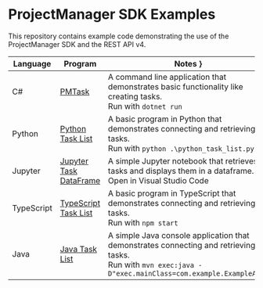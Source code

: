 # ProjectManager SDK Examples

This repository contains example code demonstrating the use of the ProjectManager SDK and the REST API v4.

| Language | Program | Notes }
| -------- | ------- | ----- |
| C#       | [PMTask](csharp/PmTask) | A command line application that demonstrates basic functionality like creating tasks.<br/>Run with `dotnet run` |
| Python   | [Python Task List](python/python_task_list.py) | A basic program in Python that demonstrates connecting and retrieving tasks.<br/>Run with `python .\python_task_list.py` |
| Jupyter  | [Jupyter Task DataFrame](jupyter/TaskDataFrame.ipynb) | A simple Jupyter notebook that retrieves tasks and displays them in a dataframe.<br/>Open in Visual Studio Code |
| TypeScript | [TypeScript Task List](https://github.com/projectmgr/projectmanager-sdk-examples/blob/main/typescript/src/index.ts) | A basic program in TypeScript that demonstrates connecting and retrieving tasks.<br/>Run with `npm start` |
| Java     | [Java Task List](java/src/main/java/com/example/ExampleApp.java) | A simple Java console application that demonstrates connecting and retrieving tasks.<br/>Run with `mvn exec:java -D"exec.mainClass=com.example.ExampleApp"` |
